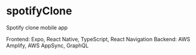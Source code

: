 # spotifyClone

Spotify clone mobile app

Frontend: Expo, React Native, TypeScript, React Navigation
Backend: AWS Amplify, AWS AppSync, GraphQL